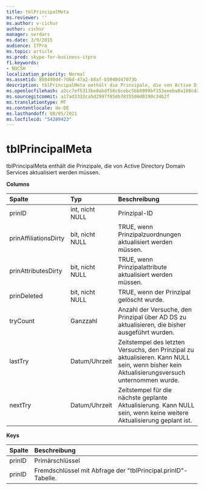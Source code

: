 ```yaml
---
title: tblPrincipalMeta
ms.reviewer: ''
ms.author: v-cichur
author: cichur
manager: serdars
ms.date: 3/9/2015
audience: ITPro
ms.topic: article
ms.prod: skype-for-business-itpro
f1.keywords:
- NOCSH
localization_priority: Normal
ms.assetid: 808490d4-7d6d-47a2-b8af-b5940d47073b
description: tblPrincipalMeta enthält die Prinzipale, die von Active Directory Domain Services aktualisiert werden müssen.
ms.openlocfilehash: a2cc7ef5313be8abdf50c6cebc5bb8999bf153eeeba0a188cd2d34d2c4608546
ms.sourcegitcommit: a17ad3332ca5d2997f85db7835500d8190c34b2f
ms.translationtype: MT
ms.contentlocale: de-DE
ms.lasthandoff: 08/05/2021
ms.locfileid: "54289423"
---
```

# <a name="tblprincipalmeta"></a>tblPrincipalMeta
 
tblPrincipalMeta enthält die Prinzipale, die von Active Directory Domain Services aktualisiert werden müssen.
  
**Columns**

|**Spalte**|**Typ**|**Beschreibung**|
|:-----|:-----|:-----|
|prinID  <br/> |int, nicht NULL  <br/> |Prinzipal-ID  <br/> |
|prinAffiliationsDirty  <br/> |bit, nicht NULL  <br/> |TRUE, wenn Prinzipalzuordnungen aktualisiert werden müssen.  <br/> |
|prinAttributesDirty  <br/> |bit, nicht NULL  <br/> |TRUE, wenn Prinzipalattribute aktualisiert werden müssen.  <br/> |
|prinDeleted  <br/> |bit, nicht NULL  <br/> |TRUE, wenn der Prinzipal gelöscht wurde.  <br/> |
|tryCount  <br/> |Ganzzahl  <br/> |Anzahl der Versuche, den Prinzipal über AD DS zu aktualisieren, die bisher ausgeführt wurden.  <br/> |
|lastTry  <br/> |Datum/Uhrzeit  <br/> |Zeitstempel des letzten Versuchs, den Prinzipal zu aktualisieren. Kann NULL sein, wenn bisher kein Aktualisierungsversuch unternommen wurde.  <br/> |
|nextTry  <br/> |Datum/Uhrzeit  <br/> |Zeitstempel für die nächste geplante Aktualisierung. Kann NULL sein, wenn keine weitere Aktualisierung geplant ist.  <br/> |
   
**Keys**

|**Spalte**|**Beschreibung**|
|:-----|:-----|
|prinID  <br/> |Primärschlüssel  <br/> |
|prinID  <br/> |Fremdschlüssel mit Abfrage der "tblPrincipal.prinID"-Tabelle.  <br/> |
   

